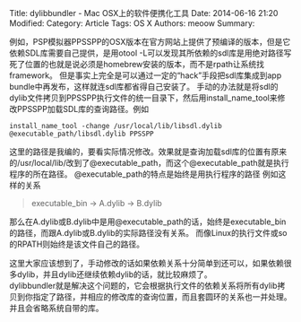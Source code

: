 Title: dylibbundler - Mac OSX上的软件便携化工具
Date: 2014-06-16 21:20
Modified: 
Category: Article
Tags: OS X
Authors: meoow
Summary: 

例如，PSP模拟器PPSSPP的OSX版本在官方网站上提供了预编译的版本，但是它依赖SDL库需要自己提供，是用otool -L可以发现其所依赖的sdl库是用绝对路径写死了位置的也就是说必须是homebrew安装的版本，而不是rpath让系统找framework。
但是事实上完全是可以通过一定的“hack”手段把sdl库集成到app bundle中再发布，这样就连sdl库都省得自己安装了。
手动的办法就是将sdl的dylib文件拷贝到PPSSPP执行文件的统一目录下，然后用install_name_tool来修改PPSSPP加载SDL库的查询路径。例如
```
install_name_tool -change /usr/local/lib/libsdl.dylib @executable_path/libsdl.dylib PPSSPP
```
这里的路径是我编的，要看实际情况修改。效果就是查询加载sdl库的位置有原来的/usr/local/lib/改到了@executable_path，而这个@executable_path就是执行程序的所在路径。
@executable_path的特点是始终是用执行程序的路径
例如这样的关系
> executable_bin -> A.dylib -> B.dylib

那么在A.dylib或B.dylib中是用@executable_path的话，始终是executable_bin的路径，而跟A.dylib或B.dylib的实际路径没有关系。
而像Linux的执行文件或so的RPATH则始终是该文件自己的路径。


这里大家应该想到了，手动修改的话如果依赖关系十分简单到还可以，如果依赖很多dylib，并且dylib还继续依赖dylib的话，就比较麻烦了。  
dylibbundler就是解决这个问题的，它会根据执行文件的依赖关系将所有dylib拷贝到你指定了路径，并相应的修改库的查询位置，而且套圆环的关系也一并处理。并且会省略系统自带的库。